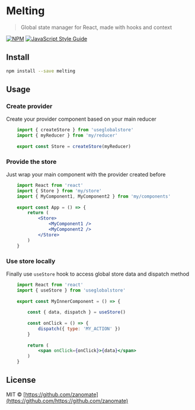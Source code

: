 # Melting

> Global state manager for React, made with hooks and context

[![NPM](https://img.shields.io/npm/v/melting.svg)](https://www.npmjs.com/package/melting) [![JavaScript Style Guide](https://img.shields.io/badge/code_style-standard-brightgreen.svg)](https://standardjs.com)

## Install

```bash
npm install --save melting
```

## Usage

### Create provider

Create your provider component based on your main reducer

```jsx
    import { createStore } from 'useglobalstore'
    import { myReducer } from 'my/reducer'
    
    export const Store = createStore(myReducer)
```

### Provide the store

Just wrap your main component with the provider created before

```jsx
    import React from 'react'
    import { Store } from 'my/store'
    import { MyComponent1, MyComponent2 } from 'my/components'
    
    export const App = () => {
        return (
            <Store>
                <MyComponent1 />
                <MyComponent2 />
            </Store>
        )
    }
```

### Use store locally

Finally use `useStore` hook to access global store data and dispatch method

```jsx
    import React from 'react'
    import { useStore } from 'useglobalstore'
        
    export const MyInnerComponent = () => {
    
        const { data, dispatch } = useStore()
    
        const onClick = () => {
            dispatch({ type: 'MY_ACTION' })
        }
    
        return (
            <span onClick={onClick}>{data}</span>
        )
    }
```

## License

MIT © [https://github.com/zanomate](https://github.com/https://github.com/zanomate)
